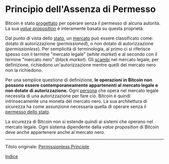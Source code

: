 # Principio dell'Assenza di Permesso



Bitcoin è stato [progettato](ch027-cryptodynamic-principles.md) per operare senza il permesso di alcuna autorità. La sua [_value proposition_](ch003-value-proposition.md) è interamente basata su questa proprietà.

Dal punto di vista dello [stato](ch101-glossary.md#stato), un [mercato](ch101-glossary.md#mercato) può essere classificato come: dotato di autorizzazione (_permissioned_), o non dotato di autorizzazione (_permissionless_). Per semplicità di terminologia, al primo ci si riferisce spesso con il termine "mercato legale" (_white market_) e al secondo con il termine "mercato nero" (_black market_). Gli [scambi](ch101-glossary.md#scambio) nel mercato legale, per definizione, richiedono un'autorizzazione mentre quelli del mercato nero non la richiedono.

Per una semplice questione di definizione, **le operazioni in Bitcoin non possono essere contemporaneamente appartenenti al mercato legale e non dotate di autorizzazione.** Ogni [persona](ch101-glossary.md#persona) che opera nel mercato legale necessita di una autorizzazione per fare ciò. Bitcoin è quindi intrinsecamente una moneta del mercato nero. La sua architettura di sicurezza ha come assunzione necessaria quella di operare senza il [permesso dello stato](ch014-other-means-principle.md).

La sicurezza di Bitcoin non si estende quindi ai sistemi che operano nel mercato legale. Ogni sistema dipendente dalla _value proposition_ di Bitcoin deve anche appartenere anche al mercato nero.

---

Titolo originale: [Permissionless Principle](https://github.com/libbitcoin/libbitcoin-system/wiki/Permissionless-Principle)

[Indice](/README.md)

